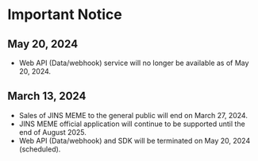 # Important Notice

## May 20, 2024

- Web API (Data/webhook) service will no longer be available as of May 20, 2024.

## March 13, 2024

- Sales of JINS MEME to the general public will end on March 27, 2024.
- JINS MEME official application will continue to be supported until the end of August 2025.
- Web API (Data/webhook) and SDK will be terminated on May 20, 2024 (scheduled).